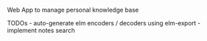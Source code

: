 Web App to manage personal knowledge base

TODOs
    - auto-generate elm encoders / decoders using elm-export
    - implement notes search
